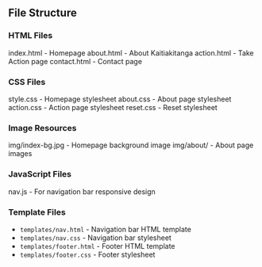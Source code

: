 ## File Structure
### HTML Files
index.html - Homepage
about.html - About Kaitiakitanga
action.html - Take Action page
contact.html - Contact page

### CSS Files
style.css - Homepage stylesheet
about.css - About page stylesheet
action.css - Action page stylesheet
reset.css - Reset stylesheet

### Image Resources
img/index-bg.jpg - Homepage background image
img/about/ - About page images

### JavaScript Files
nav.js - For navigation bar responsive design

### Template Files
- `templates/nav.html` - Navigation bar HTML template
- `templates/nav.css` - Navigation bar stylesheet
- `templates/footer.html` - Footer HTML template
- `templates/footer.css` - Footer stylesheet


